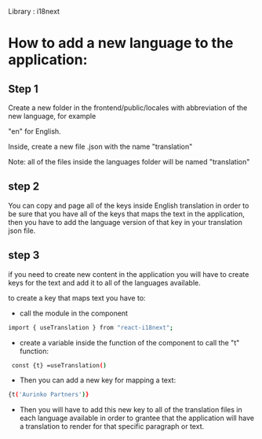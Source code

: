 Library : i18next

# How to add a new language to the application:

## Step 1

Create a new folder in the frontend/public/locales with abbreviation of the new language, for example 

"en" for English. 

Inside, create a new file .json with the name "translation"

Note: all of the files inside the languages folder will be named "translation"

## step 2

You can copy and page all of the keys inside English translation in order to be sure that you have all of the keys that maps the text in the application, then you have to add the language version of that key in your translation json file.

## step 3

if you need to create new content in the application you will have to create keys for the text and add it to all of the languages available. 

to create a key that maps text you have to:
- call the module in the component 
```bash
import { useTranslation } from "react-i18next";
```
- create a variable inside the function of the component to call the "t" function:

```bash
 const {t} =useTranslation()
```
- Then you can add a new key for mapping a text:

```bash
{t('Aurinko Partners')}
```

- Then you will have to add this new key to all of the translation files in each language available in order to grantee that the application will have a translation to render for that specific paragraph or text.




